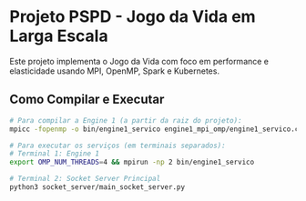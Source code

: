 # Projeto PSPD - Jogo da Vida em Larga Escala

Este projeto implementa o Jogo da Vida com foco em performance e elasticidade usando MPI, OpenMP, Spark e Kubernetes.

## Como Compilar e Executar
```bash
# Para compilar a Engine 1 (a partir da raiz do projeto):
mpicc -fopenmp -o bin/engine1_servico engine1_mpi_omp/engine1_servico.c

# Para executar os serviços (em terminais separados):
# Terminal 1: Engine 1
export OMP_NUM_THREADS=4 && mpirun -np 2 bin/engine1_servico

# Terminal 2: Socket Server Principal
python3 socket_server/main_socket_server.py
```
